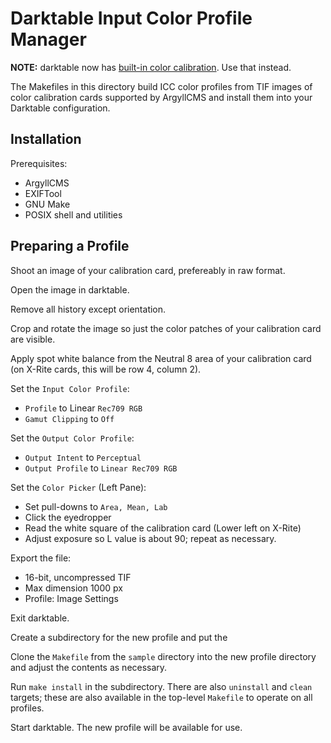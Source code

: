 # Darktable Input Color Profile Manager

**NOTE:** darktable now has [built-in color calibration](https://docs.darktable.org/usermanual/3.8/en/module-reference/processing-modules/color-calibration/#extracting-settings-using-a-color-checker).  Use that instead.

The Makefiles in this directory build ICC color profiles from TIF
images of color calibration cards supported by ArgyllCMS and install
them into your Darktable configuration.


## Installation

Prerequisites:
 * ArgyllCMS
 * EXIFTool
 * GNU Make
 * POSIX shell and utilities


## Preparing a Profile

Shoot an image of your calibration card, prefereably in raw format.

Open the image in darktable.

Remove all history except orientation.

Crop and rotate the image so just the color patches of your
calibration card are visible.

Apply spot white balance from the Neutral 8 area of your calibration
card (on X-Rite cards, this will be row 4, column 2).

Set the `Input Color Profile`:
  * `Profile` to Linear `Rec709 RGB`
  * `Gamut Clipping` to `Off`

Set the `Output Color Profile`:
  * `Output Intent` to `Perceptual`
  * `Output Profile` to `Linear Rec709 RGB`

Set the `Color Picker` (Left Pane):
  * Set pull-downs to `Area, Mean, Lab`
  * Click the eyedropper
  * Read the white square of the calibration card (Lower left on X-Rite)
  * Adjust exposure so L value is about 90; repeat as necessary.
  
Export the file:
  * 16-bit, uncompressed TIF
  * Max dimension 1000 px
  *  Profile: Image Settings

Exit darktable.

Create a subdirectory for the new profile and put the

Clone the `Makefile` from the `sample` directory into the new profile
directory and adjust the contents as necessary.

Run `make install` in the subdirectory.  There are also `uninstall`
and `clean` targets; these are also available in the top-level
`Makefile` to operate on all profiles.

Start darktable.  The new profile will be available for use.
